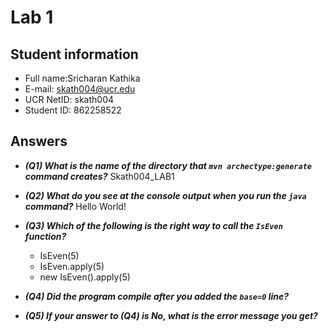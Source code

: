# Lab 1

## Student information

* Full name:Sricharan Kathika
* E-mail: skath004@ucr.edu
* UCR NetID: skath004
* Student ID: 862258522

## Answers

- ***(Q1) What is the name of the directory that `mvn archectype:generate` command creates?***
Skath004_LAB1

- ***(Q2) What do you see at the console output when you run the `java` command?***
Hello World!

- ***(Q3) Which of the following is the right way to call the `IsEven` function?***

    - IsEven(5)
    - IsEven.apply(5)
    - new IsEven().apply(5)

- ***(Q4) Did the program compile after you added the `base=0` line?***


- ***(Q5) If your answer to (Q4) is No, what is the error message you get?***

